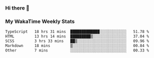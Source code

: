 ### Hi there 👋

<!--
**royschrauwen/royschrauwen** is a ✨ _special_ ✨ repository because its `README.md` (this file) appears on your GitHub profile.

Here are some ideas to get you started:

- 🔭 I’m currently working on ...
- 🌱 I’m currently learning ...
- 👯 I’m looking to collaborate on ...
- 🤔 I’m looking for help with ...
- 💬 Ask me about ...
- 📫 How to reach me: ...
- 😄 Pronouns: ...
- ⚡ Fun fact: ...
-->


### My WakaTime Weekly Stats
<!--START_SECTION:waka-->

```txt
TypeScript   18 hrs 31 mins  █████████████░░░░░░░░░░░░   51.78 %
HTML         13 hrs 14 mins  █████████▒░░░░░░░░░░░░░░░   37.04 %
SCSS         3 hrs 33 mins   ██▒░░░░░░░░░░░░░░░░░░░░░░   09.96 %
Markdown     18 mins         ▒░░░░░░░░░░░░░░░░░░░░░░░░   00.84 %
Other        7 mins          ░░░░░░░░░░░░░░░░░░░░░░░░░   00.33 %
```

<!--END_SECTION:waka-->
